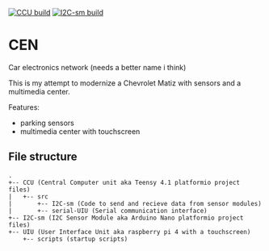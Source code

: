 [![CCU build](https://github.com/neotje/CEN/actions/workflows/ccu.yml/badge.svg)](https://github.com/neotje/CEN/actions/workflows/ccu.yml)
[![I2C-sm build](https://github.com/neotje/CEN/actions/workflows/I2C-sm.yml/badge.svg)](https://github.com/neotje/CEN/actions/workflows/I2C-sm.yml)

# CEN
Car electronics network (needs a better name i think)

This is my attempt to modernize a Chevrolet Matiz with sensors and a multimedia center.

Features:
 - parking sensors
 - multimedia center with touchscreen

## File structure
```
.
+-- CCU (Central Computer unit aka Teensy 4.1 platformio project files)
|   +-- src
|       +-- I2C-sm (Code to send and recieve data from sensor modules)
|       +-- serial-UIU (Serial communication interface)
+-- I2C-sm (I2C Sensor Module aka Arduino Nano platformio project files)
+-- UIU (User Interface Unit aka raspberry pi 4 with a touchscreen)
    +-- scripts (startup scripts)
```
